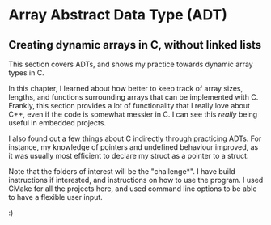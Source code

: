 # Array Abstract Data Type (ADT)
## Creating dynamic arrays in C, without linked lists

This section covers ADTs, and shows my practice towards dynamic array types in C. 

In this chapter, I learned about how better to keep track of array sizes, lengths, and functions surrounding arrays that can be implemented with C. Frankly, this section provides a lot of functionality that I really love about C++, even if the code is somewhat messier in C. I can see this <i>really</i> being useful in embedded projects.

I also found out a few things about C indirectly through practicing ADTs. For instance, my knowledge of pointers and undefined behaviour improved, as it was usually most efficient to declare my struct as a pointer to a struct.

Note that the folders of interest will be the "challenge*". I have build instructions if interested, and instructions on how to use the program. I used CMake for all the projects here, and used command line options to be able to have a flexible user input.

:)